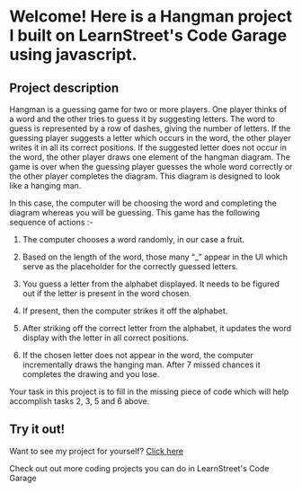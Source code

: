 
Welcome! Here is a Hangman project I built on LearnStreet's Code Garage using javascript.
===============================================================================================================

Project description
-------------------------

Hangman is a guessing game for two or more players. One player thinks of a word and the other tries to guess it by suggesting letters. The word to guess is represented by a row of dashes, giving the number of letters. If the guessing player suggests a letter which occurs in the word, the other player writes it in all its correct positions. If the suggested letter does not occur in the word, the other player draws one element of the hangman diagram. The game is over when the guessing player guesses the whole word correctly or the other player completes the diagram. This diagram is designed to look like a hanging man.

In this case, the computer will be choosing the word and completing the diagram whereas you will be guessing. This game has the following sequence of actions :-
                                                   
1. The computer chooses a word randomly, in our case a fruit.                

2. Based on the length of the word, those many “_” appear in the UI which serve as the placeholder for the correctly guessed letters.
                        
3. You guess a letter from the alphabet displayed. It needs to be figured out if the letter is present in the word chosen.
                                         
4. If present,  then the computer strikes it off the alphabet.                       

5. After striking off the correct letter from the alphabet, it updates the word display with the letter in all correct positions. 
                                          
6. If the chosen letter does not appear in the word, the computer incrementally draws the hanging man. After 7 missed chances it               completes the drawing and you lose.  
                                                   
Your task in this project is to fill in the missing piece of code which will help accomplish tasks 2, 3, 5 and 6 above.                                             

Try it out!
--------------

Want to see my project for yourself? [Click here](http://www.learnstreet.com//view_profile/506bc6c376b99c6a5e0001cb/project)

Check out out more coding projects you can do in LearnStreet's Code Garage
